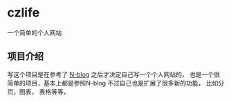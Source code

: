# czlife
一个简单的个人网站

## 项目介绍
写这个项目是在参考了 [N-blog](https://github.com/nswbmw/N-blog) 之后才决定自己写一个个人网站的， 也是一个很简单的项目，基本上都是参照N-blog
不过自己也是扩展了很多新的功能， 比如分页，图表， 表格等等，
